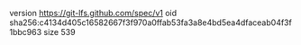 version https://git-lfs.github.com/spec/v1
oid sha256:c4134d405c16582667f3f970a0ffab53fa3a8e4bd5ea4dfaceab04f3f1bbc963
size 539
